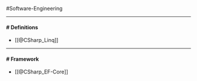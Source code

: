 #Software-Engineering 

---
#### # Definitions

- [[@CSharp_Linq]]

---
#### # Framework

- [[@CSharp_EF-Core]]




